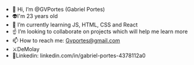 - 👋 Hi, I’m @GVPortes (Gabriel Portes)
- 👽I'm 23 years old
- 🌱 I’m currently learning JS, HTML, CSS and React
- ☝️ I’m looking to collaborate on projects which will help me learn more
- 📫 How to reach me: Gvportes@gmail.com
- ⚔️DeMolay
- 🔗Linkedin: linkedin.com/in/gabriel-portes-4378112a0
